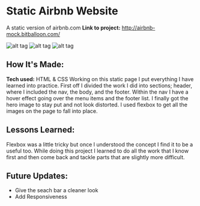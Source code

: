 # Static Airbnb Website

A static version of airbnb.com 
**Link to project:** http://airbnb-mock.bitballoon.com/

![alt tag](http://imgur.com/YBBqCVr)
![alt tag](http://imgur.com/eRgLACG)
![alt tag](http://imgur.com/A0BSeXk)

## How It's Made:

**Tech used:** HTML & CSS
Working on this static page I put everything I have learned into practice. First off I divided the work I did into sections; header, where I included the nav, the body, and the footer. Within the nav I have a hover effect going over the menu items and the footer list. I finally got the hero image to stay put and not look distorted. I used flexbox to get all the images on the page to fall into place. 

## Lessons Learned:
Flexbox was a little tricky but once I understood the concept I find it to be a useful too. While doing this project I learned to do all the work that I know first and then come back and tackle parts that are slightly more difficult. 

## Future Updates:
* Give the seach bar a cleaner look
* Add Responsiveness
